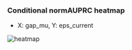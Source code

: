 ### Conditional normAUPRC heatmap

- X: gap_mu, Y: eps_current

![heatmap](/home/elicer/project_0814_2/results/20250818-003432/holdout/conditional_heatmap_gap_mu_vs_eps_current.png)
